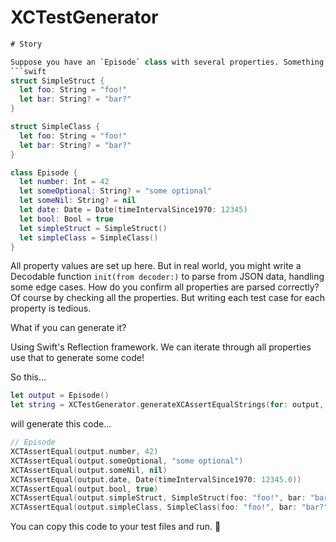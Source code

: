 # XCTestGenerator

```swift
# Story

Suppose you have an `Episode` class with several properties. Something like this.
```swift
struct SimpleStruct {
  let foo: String = "foo!"
  let bar: String? = "bar?"
}

struct SimpleClass {
  let foo: String = "foo!"
  let bar: String? = "bar?"
}

class Episode {
  let number: Int = 42
  let someOptional: String? = "some optional"
  let someNil: String? = nil
  let date: Date = Date(timeIntervalSince1970: 12345)
  let bool: Bool = true
  let simpleStruct = SimpleStruct()
  let simpleClass = SimpleClass()
}
```

All property values are set up here. But in real world, you might write a Decodable function `init(from decoder:)` to parse from JSON data, handling some edge cases. How do you confirm all properties are parsed correctly? Of course by checking all the properties. But writing each test case for each property is tedious.

What if you can generate it?

Using Swift's Reflection framework. We can iterate through all properties use that to generate some code! 

So this...
```swift
let output = Episode()
let string = XCTestGenerator.generateXCAssertEqualStrings(for: output, name: "output")
```

will generate this code...
```swift
// Episode
XCTAssertEqual(output.number, 42)
XCTAssertEqual(output.someOptional, "some optional")
XCTAssertEqual(output.someNil, nil)
XCTAssertEqual(output.date, Date(timeIntervalSince1970: 12345.0))
XCTAssertEqual(output.bool, true)
XCTAssertEqual(output.simpleStruct, SimpleStruct(foo: "foo!", bar: "bar?"))
XCTAssertEqual(output.simpleClass, SimpleClass(foo: "foo!", bar: "bar?"))
```

You can copy this code to your test files and run. 🎉
